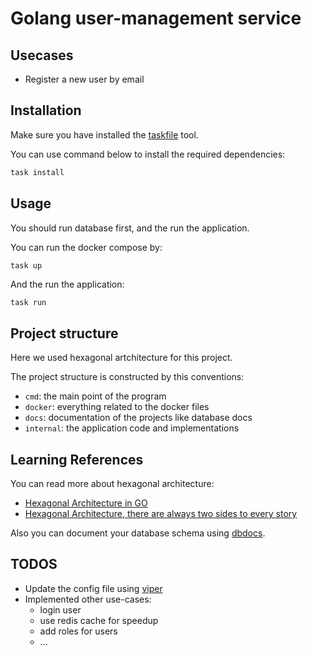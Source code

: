 # Golang user-management service

## Usecases

- Register a new user by email

## Installation

Make sure you have installed the [taskfile](https://taskfile.dev/installation/) tool.

You can use command below to install the required dependencies:

```bash
task install
```

## Usage

You should run database first, and the run the application.

You can run the docker compose by:

```bash
task up
```

And the run the application:

```
task run
```

## Project structure

Here we used hexagonal artchitecture for this project.

The project structure is constructed by this conventions:

- `cmd`: the main point of the program
- `docker`: everything related to the docker files
- `docs`: documentation of the projects like database docs
- `internal`: the application code and implementations

## Learning References

You can read more about hexagonal architecture:

- [Hexagonal Architecture in GO](https://medium.com/@matiasvarela/hexagonal-architecture-in-go-cfd4e436faa3)
- [Hexagonal Architecture, there are always two sides to every story](https://medium.com/ssense-tech/hexagonal-architecture-there-are-always-two-sides-to-every-story-bc0780ed7d9c)

Also you can document your database schema using [dbdocs](https://dbdocs.io/).

## TODOS

- Update the config file using [viper](https://github.com/spf13/viper)
- Implemented other use-cases:
  - login user
  - use redis cache for speedup
  - add roles for users
  - ...
